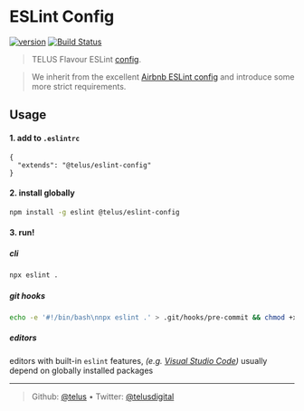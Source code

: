 # ESLint Config

[![version][npm-image]][npm-url] [![Build Status][circle-image]][circle-url]

> TELUS Flavour ESLint [config][shared-config].

> We inherit from the excellent [Airbnb ESLint config][eslint-config-airbnb] and introduce some more strict requirements.

## Usage

#### 1. add to `.eslintrc`

```
{
  "extends": "@telus/eslint-config"
}
```

#### 2. install globally

```bash
npm install -g eslint @telus/eslint-config
```

#### 3. run!

##### cli

```bash
npx eslint .
```

##### git hooks

```bash
echo -e '#!/bin/bash\nnpx eslint .' > .git/hooks/pre-commit && chmod +x .git/hooks/pre-commit
```

##### editors

editors with built-in `eslint` features, _(e.g. [Visual Studio Code][vs-code])_ usually depend on globally installed packages 

---
> Github: [@telus](https://github.com/telus) &bull; 
> Twitter: [@telusdigital](https://twitter.com/telusdigital)

[circle-url]: https://circleci.com/gh/telus/eslint-config
[circle-image]: https://img.shields.io/circleci/project/github/telus/eslint-config/master.svg?style=for-the-badge&logo=circleci

[npm-url]: https://www.npmjs.com/package/@telus/eslint-config
[npm-image]: https://img.shields.io/npm/v/@telus/eslint-config.svg?style=for-the-badge&logo=npm

[eslint-config-airbnb]: https://github.com/airbnb/javascript/tree/master/packages/eslint-config-airbnb
[shared-config]: https://eslint.org/docs/developer-guide/shareable-configs
[install-peerdeps]: https://github.com/nathanhleung/install-peerdeps
[vs-code]: https://marketplace.visualstudio.com/items?itemName=dbaeumer.vscode-eslint
